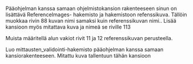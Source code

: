 Pääohjelman kanssa samaan ohjelmistokansion rakenteeseen sinun on lisättävä ReferenceImages- hakemisto ja hakemistoon refenssikuva.
Tällöin muokkaa rivin 88 kuvan nimi samaksi kuin referenssikuvan nimi..
Lisää kansioon myös mitattava kuva ja nimeä se riville 113

Muista määritellä alun vakiot rivit 11 ja 12 referenssikuvan perusteella.

Luo mittausten_validointi-hakemisto pääohjelman kanssa samaan kansiorakenteeseen. Mitattu kuva tallentuun tähän kansioon
